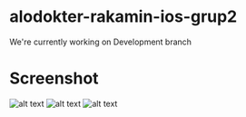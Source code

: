 # alodokter-rakamin-ios-grup2
We're currently working on Development branch

# Screenshot
![alt text](https://github.com/geadalfa/alodokter-rakamin-ios-grup2/blob/main/images/images1.png?raw=true)
![alt text](https://github.com/geadalfa/alodokter-rakamin-ios-grup2/blob/main/images/images2.png?raw=true)
![alt text](https://github.com/geadalfa/alodokter-rakamin-ios-grup2/blob/main/images/images3.png?raw=true)
